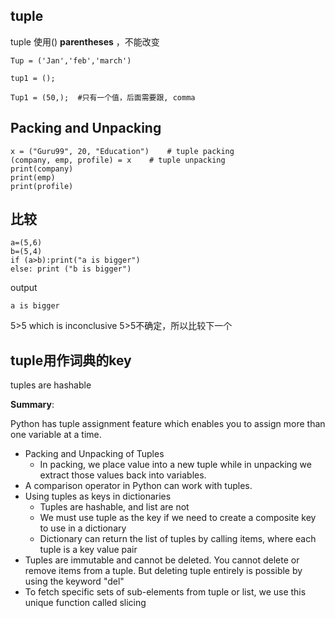 ## tuple

tuple 使用() **parentheses** ，不能改变

```
Tup = ('Jan','feb','march')
```

```
tup1 = ();
```

```
Tup1 = (50,);  #只有一个值，后面需要跟, comma
```

## Packing and Unpacking

```
x = ("Guru99", 20, "Education")    # tuple packing
(company, emp, profile) = x    # tuple unpacking
print(company)
print(emp)
print(profile)
```

## 比较

```
a=(5,6)
b=(5,4)
if (a>b):print("a is bigger")
else: print ("b is bigger")
```

output

```
a is bigger
```

5>5 which is inconclusive 5>5不确定，所以比较下一个

## tuple用作词典的key

 tuples are hashable



**Summary**:

Python has tuple assignment feature which enables you to assign more than one variable at a time.

- Packing and Unpacking of Tuples
  - In packing, we place value into a new tuple while in unpacking we extract those values back into variables.
- A comparison operator in Python can work with tuples.
- Using tuples as keys in dictionaries
  - Tuples are hashable, and list are not
  - We must use tuple as the key if we need to create a composite key to use in a dictionary
  - Dictionary can return the list of tuples by calling items, where each tuple is a key value pair
- Tuples are immutable and cannot be deleted. You cannot delete or remove items from a tuple. But deleting tuple entirely is possible by using the keyword "del"
- To fetch specific sets of sub-elements from tuple or list, we use this unique function called slicing